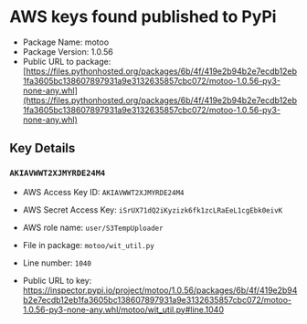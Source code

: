 # AWS keys found published to PyPi

* Package Name: motoo
* Package Version: 1.0.56
* Public URL to package: [https://files.pythonhosted.org/packages/6b/4f/419e2b94b2e7ecdb12eb1fa3605bc138607897931a9e3132635857cbc072/motoo-1.0.56-py3-none-any.whl](https://files.pythonhosted.org/packages/6b/4f/419e2b94b2e7ecdb12eb1fa3605bc138607897931a9e3132635857cbc072/motoo-1.0.56-py3-none-any.whl)

## Key Details

### `AKIAVWWT2XJMYRDE24M4`

* AWS Access Key ID: `AKIAVWWT2XJMYRDE24M4`
* AWS Secret Access Key: `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` 
* AWS role name: `user/S3TempUploader`
* File in package: `motoo/wit_util.py`
* Line number: `1040`

* Public URL to key: https://inspector.pypi.io/project/motoo/1.0.56/packages/6b/4f/419e2b94b2e7ecdb12eb1fa3605bc138607897931a9e3132635857cbc072/motoo-1.0.56-py3-none-any.whl/motoo/wit_util.py#line.1040


